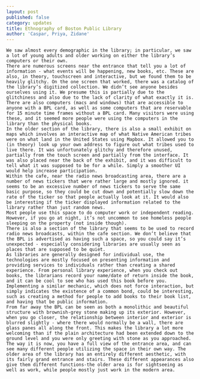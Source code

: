 ```yaml
---
layout: post
published: false
category: updates
title: Ethnography of Boston Public Library
author: 'Caspar, Priya, Zidane'
---
```

	
    We saw almost every demographic in the library; in particular, we saw a lot of young adults and older working on either the library’s computers or their own.
	There are numerous screens near the entrance that tell you a lot of information - what events will be happening, new books, etc. These are also, in theory, touchscreen and interactive, but we found them to be heavily glitchy. On the one screen that worked, there was a catalog of the library’s digitized collection. We didn’t see anyone besides ourselves using it. We presume this is partially due to the glitchiness and also due to the lack of clarity of what exactly it is.
	There are also computers (macs and windows) that are accessible to anyone with a BPL card, as well as some computers that are reservable for 15 minute time frames without a BPL card. Many visitors were using these, and it seemed more people were using the computers in the library than the physical books. 
	In the older section of the library, there is also a small exhibit on maps which involves an interactive map of what Native American tribes were on what land in the United States using Mapbox. It allowed you to (in theory) look up your own address to figure out what tribes used to live there. It was unfortunately glitchy and therefore unused, partially from the touch screen and partially from the interface. It was also placed near the back of the exhibit, and it was difficult to tell what it was supposed to be for a while. Simply a smoother UI would help increase participation.
	Within the cafe, near the radio news broadcasting area, there are a number of news tickers that were rather large and mostly ignored. it seems to be an excessive number of news tickers to serve the same basic purpose, so they could be cut down and potentially slow down the rate of the ticker so that people actually look at it. It would also be interesting if the ticker displayed information related to the library rather than just random news.
	Most people use this space to do computer work or independent reading. However, if you go at night, it’s not uncommon to see homeless people sleeping on the property (not inside though).
	There is also a section of the library that seems to be used to record radio news broadcasts, within the cafe section. We don’t believe that the BPL is advertised as having such a space, so you could say it’s unexpected - especially considering libraries are usually seen as places that are supposed to be quiet.
	As libraries are generally designed for individual use, the technologies are mostly focused on presenting information and providing services to individuals rather than creating a shared experience. From personal library experience, when you check out books, the librarians record your name/date of return inside the book, and it can be cool to see who has used this book before you. Implementing a similar mechanic, which does not force interaction, but simply indicates the existence of a common bond, could be interesting, such as creating a method for people to add books to their book list, and having that be public information.
	From far away the BPL can be seen as both a monolithic and beautiful structure with brownish-grey stone making up its exterior. However, when you go closer, the relationship between interior and exterior is blurred slightly - where there would normally be a wall, there are glass panes all along the front. This makes the library a lot more welcoming than if the plain architecture had been extended down to the ground level and you were only greeting with stone as you approached. The way it is now, you have a full view of the entrance area, and can see many different people utilizing the space in their own way. The older area of the library has an entirely different aesthetic, with its fairly grand entrance and stairs. These different appearances also give them different functions-the older area is for sightseeing as well as work, while people mostly just work in the modern area.

